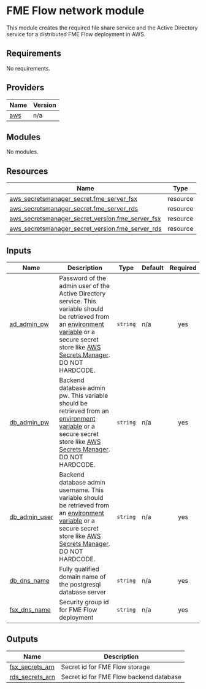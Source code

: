 # FME Flow network module
This module creates the required file share service and the Active Directory service for a distributed FME Flow deployment in AWS.
<!-- BEGIN_TF_DOCS -->
## Requirements

No requirements.

## Providers

| Name | Version |
|------|---------|
| <a name="provider_aws"></a> [aws](#provider\_aws) | n/a |

## Modules

No modules.

## Resources

| Name | Type |
|------|------|
| [aws_secretsmanager_secret.fme_server_fsx](https://registry.terraform.io/providers/hashicorp/aws/latest/docs/resources/secretsmanager_secret) | resource |
| [aws_secretsmanager_secret.fme_server_rds](https://registry.terraform.io/providers/hashicorp/aws/latest/docs/resources/secretsmanager_secret) | resource |
| [aws_secretsmanager_secret_version.fme_server_fsx](https://registry.terraform.io/providers/hashicorp/aws/latest/docs/resources/secretsmanager_secret_version) | resource |
| [aws_secretsmanager_secret_version.fme_server_rds](https://registry.terraform.io/providers/hashicorp/aws/latest/docs/resources/secretsmanager_secret_version) | resource |

## Inputs

| Name | Description | Type | Default | Required |
|------|-------------|------|---------|:--------:|
| <a name="input_ad_admin_pw"></a> [ad\_admin\_pw](#input\_ad\_admin\_pw) | Password of the admin user of the Active Directory service. This variable should be retrieved from an [environment variable](https://www.terraform.io/cli/config/environment-variables#tf_var_name) or a secure secret store like [AWS Secrets Manager](https://registry.terraform.io/providers/hashicorp/aws/latest/docs/resources/secretsmanager_secret). DO NOT HARDCODE. | `string` | n/a | yes |
| <a name="input_db_admin_pw"></a> [db\_admin\_pw](#input\_db\_admin\_pw) | Backend database admin pw. This variable should be retrieved from an [environment variable](https://www.terraform.io/cli/config/environment-variables#tf_var_name) or a secure secret store like [AWS Secrets Manager](https://registry.terraform.io/providers/hashicorp/aws/latest/docs/resources/secretsmanager_secret). DO NOT HARDCODE. | `string` | n/a | yes |
| <a name="input_db_admin_user"></a> [db\_admin\_user](#input\_db\_admin\_user) | Backend database admin username. This variable should be retrieved from an [environment variable](https://www.terraform.io/cli/config/environment-variables#tf_var_name) or a secure secret store like [AWS Secrets Manager](https://registry.terraform.io/providers/hashicorp/aws/latest/docs/resources/secretsmanager_secret). DO NOT HARDCODE. | `string` | n/a | yes |
| <a name="input_db_dns_name"></a> [db\_dns\_name](#input\_db\_dns\_name) | Fully qualified domain name of the postgresql database server | `string` | n/a | yes |
| <a name="input_fsx_dns_name"></a> [fsx\_dns\_name](#input\_fsx\_dns\_name) | Security group id for FME Flow deployment | `string` | n/a | yes |

## Outputs

| Name | Description |
|------|-------------|
| <a name="output_fsx_secrets_arn"></a> [fsx\_secrets\_arn](#output\_fsx\_secrets\_arn) | Secret id for FME Flow storage |
| <a name="output_rds_secrets_arn"></a> [rds\_secrets\_arn](#output\_rds\_secrets\_arn) | Secret id for FME Flow backend database |
<!-- END_TF_DOCS --> 
